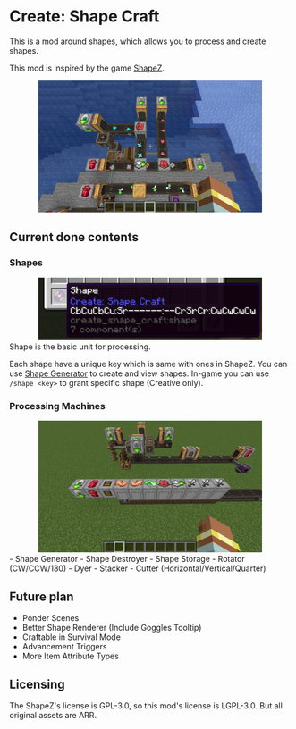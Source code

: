# Create: Shape Craft

This is a mod around shapes, which allows you to process and create shapes.

This mod is inspired by the game [ShapeZ](https://shapez.io/).

<div align=center><img src="https://raw.githubusercontent.com/IAFEnvoy/CreateShapeCraft/refs/heads/master/img/1.webp" style="width:400px;text-align:center;" alt=""></img></div>

## Current done contents

### Shapes

<div align=center><img src="https://raw.githubusercontent.com/IAFEnvoy/CreateShapeCraft/refs/heads/master/img/2.webp" style="width:400px;text-align:center;" alt=""></img></div>
Shape is the basic unit for processing. 

Each shape have a unique key which is same with ones in ShapeZ. You can use [Shape Generator](https://viewer.shapez.io/)
to create and view shapes. In-game you can use `/shape <key>` to grant specific shape (Creative only).

### Processing Machines

<div align=center><img src="https://raw.githubusercontent.com/IAFEnvoy/CreateShapeCraft/refs/heads/master/img/3.webp" style="width:400px;text-align:center;" alt=""></img></div>
- Shape Generator
- Shape Destroyer
- Shape Storage
- Rotator (CW/CCW/180)
- Dyer
- Stacker
- Cutter (Horizontal/Vertical/Quarter)

## Future plan

- Ponder Scenes
- Better Shape Renderer (Include Goggles Tooltip)
- Craftable in Survival Mode
- Advancement Triggers
- More Item Attribute Types

## Licensing

The ShapeZ's license is GPL-3.0, so this mod's license is LGPL-3.0. But all original assets are ARR.